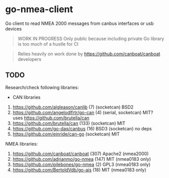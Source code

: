 # go-nmea-client
Go client to read NMEA 2000 messages from canbus interfaces or usb devices

> WORK IN PROGRESS
> Only public because including private Go library is too much of a hustle for CI

> Relies heavily on work done by https://github.com/canboat/canboat developers


## TODO

Research/check following libraries:

* CAN libraries
1. https://github.com/algleason/canlib (7) (socketcan) BSD2
2. https://github.com/angelodlfrtr/go-can (4) (serial, socketcan) MIT?  
   uses https://github.com/brutella/can
3. https://github.com/brutella/can (133) (socketcan) MIT
4. https://github.com/go-daq/canbus (16) BSD3  (socketcan)  no deps
5. https://github.com/einride/can-go (socketcan) MIT

NMEA libraries:
1. https://github.com/canboat/canboat (307) Apache2 (nmea2000)
2. https://github.com/adrianmo/go-nmea (147) MIT (nmea0183 only)
3. https://github.com/pilebones/go-nmea (2) GPL3 (nmea0183 only)
4. https://github.com/BertoldVdb/go-ais (18) MIT (nmea0183 only)

